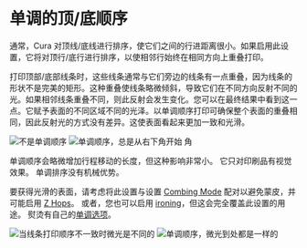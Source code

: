 单调的顶/底顺序
====
通常，Cura 对顶线/底线进行排序，使它们之间的行进距离很小。如果启用此设置，它将对顶行/底行进行排序，以使相邻行始终在相同方向上重叠打印。

打印顶部/底部线条时，这些线条通常与它们旁边的线条有一点重叠，因为线条的形状不是完美的矩形。这种重叠使线条略微倾斜，导致它们在不同方向反射不同的光。如果相邻线条重叠不同，则此反射会发生变化。您可以在最终结果中看到这一点。它赋予表面的不同区域不同的光泽。以单调顺序打印可确保整个表面的重叠相同，因此反射光的方式没有差异。这使表面看起来更加一致和光滑。

![不是单调顺序](../images/skin_monotonic_disabled.gif)
![单调顺序，总是从右下角开始 角](../images/skin_monotonic_enabled.gif)

 单调顺序会略微增加行程移动的长度，但这种影响非常小。 它只对印刷品有视觉效果。 单调排序没有机械优势。

 要获得光滑的表面，请考虑将此设置与设置 [Combing Mode](../travel/retraction_combing.md) 配对以避免蒙皮，并可能启用 [Z Hops](../travel/retraction_hop.md)。 或者，您也可以启用 [ironing](ironing_enabled.md)，但这会完全覆盖此设置的用途。 熨烫有自己的[单调选项](ironing_monotonic.md)。

 ![当线条打印顺序不一致时微光是不同的](../images/skin_monotonic_disabled.jpg)
 ![单调顺序，微光到处都是一样的](../images/skin_monotonic_enabled.jpg)

<!--machine translation-->